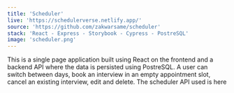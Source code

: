 ```yaml
---
title: 'Scheduler'
live: 'https://schedulerverse.netlify.app/'
source: 'https://github.com/zakwarsame/scheduler'
stack: 'React - Express - Storybook - Cypress - PostreSQL'
image: 'scheduler.png'
---
```


This is a single page application built using React on the frontend and a backend API where the data is persisted using PostreSQL. A user can switch between days, book an interview in an empty appointment slot, cancel an existing interview, edit and delete. The scheduler API used is here
